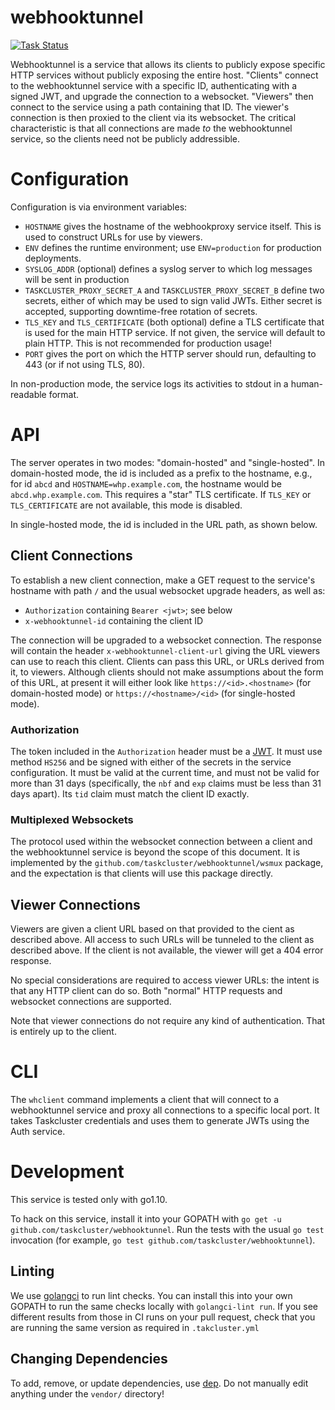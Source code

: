 # webhooktunnel
[![Task Status](https://github.taskcluster.net/v1/repository/taskcluster/webhooktunnel/master/badge.svg)](https://github.taskcluster.net/v1/repository/taskcluster/webhooktunnel/master/latest)

Webhooktunnel is a service that allows its clients to publicly expose specific HTTP services without publicly exposing the entire host.
"Clients" connect to the webhooktunnel service with a specific ID, authenticating with a signed JWT, and upgrade the connection to a websocket.
"Viewers" then connect to the service using a path containing that ID.
The viewer's connection is then proxied to the client via its websocket.
The critical characteristic is that all connections are made *to* the webhooktunnel service, so the clients need not be publicly addressible.

# Configuration

Configuration is via environment variables:

* `HOSTNAME` gives the hostname of the webhookproxy service itself. This is used to construct URLs for use by viewers.
* `ENV` defines the runtime environment; use `ENV=production` for production deployments.
* `SYSLOG_ADDR` (optional) defines a syslog server to which log messages will be sent in production
* `TASKCLUSTER_PROXY_SECRET_A` and `TASKCLUSTER_PROXY_SECRET_B` define two secrets, either of which may be used to sign valid JWTs.
  Either secret is accepted, supporting downtime-free rotation of secrets.
* `TLS_KEY` and `TLS_CERTIFICATE` (both optional) define a TLS certificate that is used for the main HTTP service.
  If not given, the service will default to plain HTTP.
  This is not recommended for production usage!
* `PORT` gives the port on which the HTTP server should run, defaulting to 443 (or if not using TLS, 80).

In non-production mode, the service logs its activities to stdout in a human-readable format.

# API

The server operates in two modes: "domain-hosted" and "single-hosted".
In domain-hosted mode, the id is included as a prefix to the hostname, e.g., for id `abcd` and `HOSTNAME=whp.example.com`, the hostname would be `abcd.whp.example.com`.
This requires a "star" TLS certificate.
If `TLS_KEY` or `TLS_CERTIFICATE` are not available, this mode is disabled.

In single-hosted mode, the id is included in the URL path, as shown below.

## Client Connections

To establish a new client connection, make a GET request to the service's hostname with path `/` and the usual websocket upgrade headers, as well as:

 * `Authorization` containing `Bearer <jwt>`; see below
 * `x-webhooktunnel-id` containing the client ID

The connection will be upgraded to a websocket connection.
The response will contain the header `x-webhooktunnel-client-url` giving the URL viewers can use to reach this client.
Clients can pass this URL, or URLs derived from it, to viewers.
Although clients should not make assumptions about the form of this URL, at present it will either look like `https://<id>.<hostname>` (for domain-hosted mode) or `https://<hostname>/<id>` (for single-hosted mode).

### Authorization

The token included in the `Authorization` header must be a [JWT](https://jwt.io/).
It must use method `HS256` and be signed with either of the secrets in the service configuration.
It must be valid at the current time, and must not be valid for more than 31 days (specifically, the `nbf` and `exp` claims must be less than 31 days apart).
Its `tid` claim must match the client ID exactly.

### Multiplexed Websockets

The protocol used within the websocket connection between a client and the webhooktunnel service is beyond the scope of this document.
It is implemented by the `github.com/taskcluster/webhooktunnel/wsmux` package, and the expectation is that clients will use this package directly.

## Viewer Connections

Viewers are given a client URL based on that provided to the cient as described above.
All access to such URLs will be tunneled to the client as described above.
If the client is not available, the viewer will get a 404 error response.

No special considerations are required to access viewer URLs: the intent is that any HTTP client can do so.
Both "normal" HTTP requests and websocket connections are supported.

Note that viewer connections do not require any kind of authentication.
That is entirely up to the client.

# CLI

The `whclient` command implements a client that will connect to a webhooktunnel service and proxy all connections to a specific local port.
It takes Taskcluster credentials and uses them to generate JWTs using the Auth service.

# Development

This service is tested only with go1.10.

To hack on this service, install it into your GOPATH with `go get -u github.com/taskcluster/webhooktunnel`.
Run the tests with the usual `go test` invocation (for example, `go test github.com/taskcluster/webhooktunnel`).

## Linting

We use [golangci](https://github.com/golangci/golangci-lint) to run lint checks.
You can install this into your own GOPATH to run the same checks locally with `golangci-lint run`.
If you see different results from those in CI runs on your pull request, check that you are running the same version as required in `.takcluster.yml`

## Changing Dependencies

To add, remove, or update dependencies, use [dep](https://golang.github.io/dep/docs/installation.html).
Do not manually edit anything under the `vendor/` directory!
